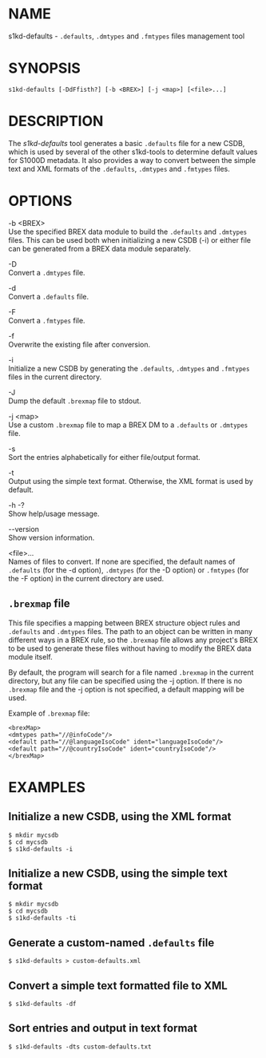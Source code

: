 NAME
====

s1kd-defaults - `.defaults`, `.dmtypes` and `.fmtypes` files management tool

SYNOPSIS
========

    s1kd-defaults [-DdFfisth?] [-b <BREX>] [-j <map>] [<file>...]

DESCRIPTION
===========

The *s1kd-defaults* tool generates a basic `.defaults` file for a new CSDB, which is used by several of the other s1kd-tools to determine default values for S1000D metadata. It also provides a way to convert between the simple text and XML formats of the `.defaults`, `.dmtypes` and `.fmtypes` files.

OPTIONS
=======

-b &lt;BREX&gt;  
Use the specified BREX data module to build the `.defaults` and `.dmtypes` files. This can be used both when initializing a new CSDB (-i) or either file can be generated from a BREX data module separately.

-D  
Convert a `.dmtypes` file.

-d  
Convert a `.defaults` file.

-F  
Convert a `.fmtypes` file.

-f  
Overwrite the existing file after conversion.

-i  
Initialize a new CSDB by generating the `.defaults`, `.dmtypes` and `.fmtypes` files in the current directory.

-J  
Dump the default `.brexmap` file to stdout.

-j &lt;map&gt;  
Use a custom `.brexmap` file to map a BREX DM to a `.defaults` or `.dmtypes` file.

-s  
Sort the entries alphabetically for either file/output format.

-t  
Output using the simple text format. Otherwise, the XML format is used by default.

-h -?  
Show help/usage message.

--version  
Show version information.

&lt;file&gt;...  
Names of files to convert. If none are specified, the default names of `.defaults` (for the -d option), `.dmtypes` (for the -D option) or `.fmtypes` (for the -F option) in the current directory are used.

`.brexmap` file
---------------

This file specifies a mapping between BREX structure object rules and `.defaults` and `.dmtypes` files. The path to an object can be written in many different ways in a BREX rule, so the `.brexmap` file allows any project's BREX to be used to generate these files without having to modify the BREX data module itself.

By default, the program will search for a file named `.brexmap` in the current directory, but any file can be specified using the -j option. If there is no `.brexmap` file and the -j option is not specified, a default mapping will be used.

Example of `.brexmap` file:

    <brexMap>
    <dmtypes path="//@infoCode"/>
    <default path="//@languageIsoCode" ident="languageIsoCode"/>
    <default path="//@countryIsoCode" ident="countryIsoCode"/>
    </brexMap>

EXAMPLES
========

Initialize a new CSDB, using the XML format
-------------------------------------------

    $ mkdir mycsdb
    $ cd mycsdb
    $ s1kd-defaults -i

Initialize a new CSDB, using the simple text format
---------------------------------------------------

    $ mkdir mycsdb
    $ cd mycsdb
    $ s1kd-defaults -ti

Generate a custom-named `.defaults` file
----------------------------------------

    $ s1kd-defaults > custom-defaults.xml

Convert a simple text formatted file to XML
-------------------------------------------

    $ s1kd-defaults -df

Sort entries and output in text format
--------------------------------------

    $ s1kd-defaults -dts custom-defaults.txt
